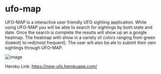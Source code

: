 # ufo-map
UFO-MAP is a interactive user friendly UFO sighting application. While using UFO-MAP you will be able to search for sightings by both state and date. Once the search is complete the results will show up an a google heatmap. The heatmap with show in a variety of colors ranging from green (lowest) to red(most frequent). The user will also be ale to submit their own sightings through UFO-MAP. 

![image](https://user-images.githubusercontent.com/81728144/127791594-42dfd9f0-4609-4275-9a3c-3d78da3cac03.png)

Heroku Link:
https://new-ufo.herokuapp.com/
 
 
